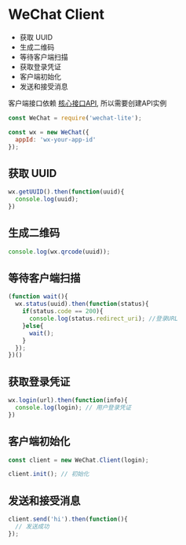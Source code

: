 WeChat Client
=============

+ 获取 UUID
+ 生成二维码
+ 等待客户端扫描
+ 获取登录凭证
+ 客户端初始化
+ 发送和接受消息
 
客户端接口依赖 [核心接口API](/lib/index.js), 所以需要创建API实例

```javascript
const WeChat = require('wechat-lite');

const wx = new WeChat({
  appId: 'wx-your-app-id'
});
```

## 获取 UUID

```js
wx.getUUID().then(function(uuid){
  console.log(uuid);
})
```

## 生成二维码

```js
console.log(wx.qrcode(uuid));
```

## 等待客户端扫描

```js
(function wait(){
  wx.status(uuid).then(function(status){
    if(status.code == 200){
      console.log(status.redirect_uri); //登录URL
    }else{
      wait();
    }
  });
})()
```

## 获取登录凭证

```js
wx.login(url).then(function(info){
  console.log(login); // 用户登录凭证
})
```

## 客户端初始化

```js
const client = new WeChat.Client(login);

client.init(); // 初始化
```

## 发送和接受消息

```js
client.send('hi').then(function(){
  // 发送成功
});
```

